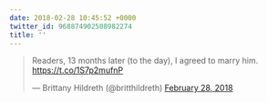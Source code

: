 ```yaml
---
date: 2018-02-28 10:45:52 +0000
twitter_id: 968874902508982274
title: ''
---
```


<blockquote class="twitter-tweet"><p lang="en" dir="ltr">Readers, 13 months later (to the day), I agreed to marry him. <a href="https://t.co/1S7p2mufnP">https://t.co/1S7p2mufnP</a></p>&mdash; Brittany Hildreth (@britthildreth) <a href="https://twitter.com/britthildreth/status/968867668924272641?ref_src=twsrc%5Etfw">February 28, 2018</a></blockquote>
<script async src="https://platform.twitter.com/widgets.js" charset="utf-8"></script>
